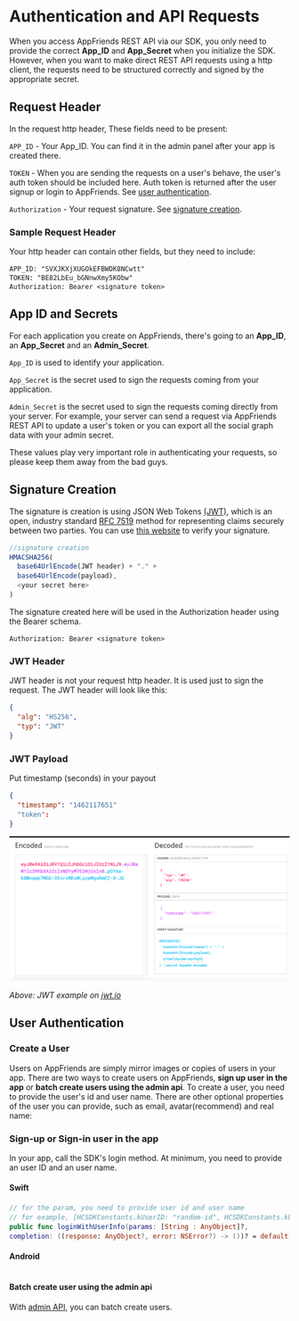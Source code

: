 # Authentication and API Requests

When you access AppFriends REST API via our SDK, you only need to provide the correct **App_ID** and **App_Secret** when you initialize the SDK. However, when you want to make direct REST API requests using a http client, the requests need to be structured correctly and signed by the appropriate secret. 

## Request Header
In the request http header, These fields need to be present:

`APP_ID` - Your App_ID. You can find it in the admin panel after your app is created there.

`TOKEN` - When you are sending the requests on a user's behave, the user's auth token should be included here. Auth token is returned after the user signup or login to AppFriends. See [user authentication](#user-authentication).

`Authorization` - Your request signature. See [signature creation](#signature-creation).

### Sample Request Header
Your http header can contain other fields, but they need to include:

```
APP_ID: "SVXJKXjXUGOkEFBWDK8NCwtt"
TOKEN: "BE82LbEu_bGNnwXmy5KObw"
Authorization: Bearer <signature token>
```

## App ID and Secrets
For each application you create on AppFriends, there's going to an **App_ID**, an **App_Secret** and an **Admin_Secret**. 

`App_ID` is used to identify your application.

`App_Secret` is the secret used to sign the requests coming from your application. 

`Admin_Secret` is the secret used to sign the requests coming directly from your server. For example, your server can send a request via AppFriends REST API to update a user's token or you can export all the social graph data with your admin secret.

These values play very important role in authenticating your requests, so please keep them away from the bad guys. 

## Signature Creation
The signature is creation is using JSON Web Tokens [(JWT)](https://jwt.io/), which is an open, industry standard [RFC 7519](https://tools.ietf.org/html/rfc7519) method for representing claims securely between two parties. You can use [this website](https://jwt.io/) to verify your signature.

```javascript
//signature creation
HMACSHA256(
  base64UrlEncode(JWT header) + "." +
  base64UrlEncode(payload),
  <your secret here>
)
```
The signature created here will be used in the Authorization header using the Bearer schema.

	Authorization: Bearer <signature token>
	
### JWT Header
JWT header is not your request http header. It is used just to sign the request. The JWT header will look like this:

```json
{
  "alg": "HS256",
  "typ": "JWT"
}
```
### JWT Payload
Put timestamp (seconds) in your payout
```json
{
  "timestamp": "1462117651"
  "token": 
}
```

![Screenshot](images/jwt.png)

*Above: JWT example on [jwt.io](https://jwt.io/)*

## User Authentication
### Create a User
Users on AppFriends are simply mirror images or copies of users in your app. There are two ways to create users on AppFriends, **sign up user in the app** or **batch create users using the admin api**. To create a user, you need to provide the user's id and user name. There are other optional properties of the user you can provide, such as email, avatar(recommend) and real name:

### Sign-up or Sign-in user in the app
In your app, call the SDK's login method. At minimum, you need to provide an user ID and an user name.

#### Swift
```swift
// for the param, you need to provide user id and user name
// for example, [HCSDKConstants.kUserID: "random-id", HCSDKConstants.kUserName: "sample user name"]
public func loginWithUserInfo(params: [String : AnyObject]?, 
completion: ((response: AnyObject?, error: NSError?) -> ())? = default)
```

#### Android
```java
```

#### Batch create user using the admin api
With [admin API](api/#admin-apis), you can batch create users.



  